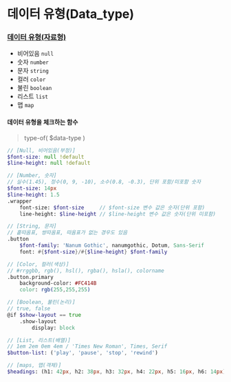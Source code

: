 # 데이터 유형(Data_type)

### [데이터 유형(자료형)](http://sass-lang.com/documentation/file.SASS_REFERENCE.html#data_types)
- 비어있음 `null`
- 숫자 `number`
- 문자 `string`
- 컬러 `color`
- 불린 `boolean`
- 리스트 `list`
- 맵 `map`

#### 데이터 유형을 체크하는 함수
> type-of( $data-type )

```scss
// [Null, 비어있음(부정)]
$font-size: null !default
$line-height: null !default

// [Number, 숫자]
// 실수(1.45), 정수(0, 9, -10), 소수(0.8, -0.3), 단위 포함/미포함 숫자
$font-size: 14px
$line-height: 1.5
.wrapper
    font-size: $font-size     // $font-size 변수 값은 숫자(단위 포함)
    line-height: $line-height // $line-height 변수 값은 숫자(단위 미포함)

// [String, 문자]
// 홑따옴표, 쌍따옴표, 따옴표가 없는 경우도 있음
.button
    $font-family: 'Nanum Gothic', nanumgothic, Dotum, Sans-Serif
    font: #{$font-size}/#{$line-height} $font-family

// [Color, 컬러(색상)]
// #rrggbb, rgb(), hsl(), rgba(), hsla(), colorname
.button.primary
    background-color: #FC414B
    color: rgb(255,255,255)

// [Boolean, 불린(논리)]
// true, false
@if $show-layout == true
    .show-layout
        display: block

// [List, 리스트(배열)]
// 1em 2em 0em 4em / 'Times New Roman', Times, Serif
$button-list: ('play', 'pause', 'stop', 'rewind')

// [maps, 맵(객체)]
$headings: (h1: 42px, h2: 38px, h3: 32px, h4: 22px, h5: 16px, h6: 14px)
```
